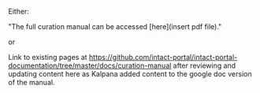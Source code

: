 Either:

"The full curation manual can be accessed [here](insert pdf file)."

or

Link to existing pages at https://github.com/intact-portal/intact-portal-documentation/tree/master/docs/curation-manual after reviewing and updating content here as Kalpana added content to the google doc version of the manual.
